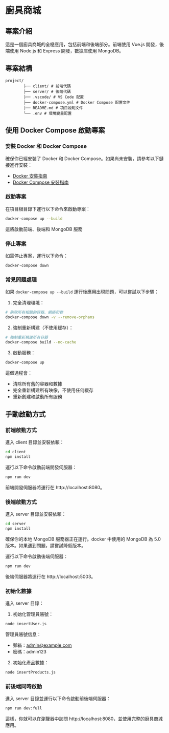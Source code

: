 # 廚具商城

## 專案介紹

這是一個廚具商城的全棧應用，包括前端和後端部分。前端使用 Vue.js 開發，後端使用 Node.js 和 Express 開發，數據庫使用 MongoDB。

## 專案結構
```
project/ 
        ├── client/ # 前端代碼 
        ├── server/ # 後端代碼
        ├── .vscode/ # VS Code 配置 
        ├── docker-compose.yml # Docker Compose 配置文件 
        ├── README.md # 項目說明文件 
        └── .env # 環境變量配置
```

## 使用 Docker Compose 啟動專案

### 安裝 Docker 和 Docker Compose

確保你已經安裝了 Docker 和 Docker Compose。如果尚未安裝，請參考以下鏈接進行安裝：

- [Docker 安裝指南](https://docs.docker.com/get-docker/)
- [Docker Compose 安裝指南](https://docs.docker.com/compose/install/)

### 啟動專案

在項目根目錄下運行以下命令來啟動專案：

```sh
docker-compose up --build
```
這將啟動前端、後端和 MongoDB 服務

### 停止專案

如需停止專案，運行以下命令：

```sh
docker-compose down
```

### 常見問題處理

如果 `docker-compose up --build` 運行後應用出現問題，可以嘗試以下步驟：

1. 完全清理環境：
```sh
# 刪除所有相關的容器、網絡和卷
docker-compose down -v --remove-orphans
```

2. 強制重新構建（不使用緩存）：
```sh
# 強制重新構建所有容器
docker-compose build --no-cache
```

3. 啟動服務：
```sh
docker-compose up
```

這個過程會：
- 清除所有舊的容器和數據
- 完全重新構建所有映像，不使用任何緩存
- 重新創建和啟動所有服務

## 手動啟動方式

### 前端啟動方式

進入 client 目錄並安裝依賴：

```sh
cd client
npm install
```

運行以下命令啟動前端開發伺服器：

```sh
npm run dev
```
前端開發伺服器將運行在 http://localhost:8080。

### 後端啟動方式

進入 server 目錄並安裝依賴：

```sh
cd server
npm install
```

確保你的本地 MongoDB 服務器正在運行。docker 中使用的 MongoDB 為 5.0 版本。如果遇到問題，請嘗試降低版本。

運行以下命令啟動後端伺服器：

```sh
npm run dev
```

後端伺服器將運行在 http://localhost:5003。

### 初始化數據

進入 server 目錄：

1. 初始化管理員賬號：
```sh
node insertUser.js
```
管理員賬號信息：
- 郵箱：admin@example.com
- 密碼：admin123

2. 初始化產品數據：
```sh
node insertProducts.js
```

### 前後端同時啟動

進入 server 目錄並運行以下命令啟動前後端伺服器：

```sh
npm run dev:full
```

這樣，你就可以在瀏覽器中訪問 http://localhost:8080，並使用完整的廚具商城應用。

